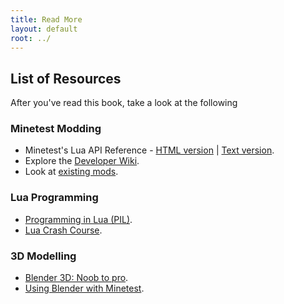 ```yaml
---
title: Read More
layout: default
root: ../
---
```


## List of Resources

After you've read this book, take a look at the following

### Minetest Modding

* Minetest's Lua API Reference - [HTML version](../lua_api.html) |
  [Text version](https://github.com/minetest/minetest/blob/master/doc/lua_api.txt).
* Explore the [Developer Wiki](http://dev.minetest.net/Main_Page).
* Look at [existing mods](https://forum.minetest.net/viewforum.php?f=11).

### Lua Programming

* [Programming in Lua (PIL)](http://www.lua.org/pil/).
* [Lua Crash Course](http://luatut.com/crash_course.html).

### 3D Modelling

* [Blender 3D: Noob to pro](https://en.wikibooks.org/wiki/Blender_3D:_Noob_to_Pro).
* [Using Blender with Minetest](http://wiki.minetest.net/Using_Blender).
